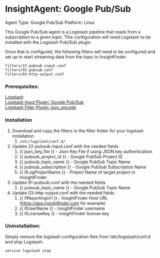 # InsightAgent: Google Pub/Sub
Agent Type: Google Pub/Sub
Platform: Linux

This Google Pub/Sub agent is a Logstash pipeline that reads from a subscription to a given topic. This configuration will need Logstash to be installed with the Logstash Pub/Sub plugin.  

Once that is configured, the following filters will need to be configured and set up to start streaming data from the topic to InsightFinder. 
```
filters/22-pubsub-input.conf
filters/91-pubsub.conf
filters/03-http-output.conf
```

### Prerequisites:
[Logstash](https://www.elastic.co/guide/en/logstash/current/getting-started-with-logstash.html)<br/>
[Logstash Input Plugin: Google Pub/Sub](https://www.elastic.co/guide/en/logstash/current/plugins-inputs-google_pubsub.html)<br/>
[Logstash Filter Plugin: json_encode](https://www.elastic.co/guide/en/logstash/current/plugins-filters-json_encode.html)


### Installation
1. Download and copy the filters to the filter folder for your logstash installation
    1. ```/etc/logstash/conf.d/```
1. Update 22-pubsub-input.conf with the needed fields
    1. {{ json_key_file }} - Json Key File if using JSON key authentication 
    1. {{ pubsub_project_id }} - Google PubSub Project ID
    1. {{ pubsub_topic_name }} - Google PubSub Topic Name
    1. {{ pubsub_subscription }} - Google PubSub Subscription Name
    1. {{ ifLogProjectName }} - Project Name of target project in InisightFinder
1. Update 91-pubsub.conf with the needed fields
    1. {{ pubsub_topic_name }} - Google PubSub Topic Name
1. Update 03-http-output.conf with the needed fields
    1. {{ ifReportingUrl }} - InsightFinder Host URL (https://app.insightfinder.com for example)
    1. {{ ifUserName }} - InsightFinder username
    1. {{ ifLicenseKey }} - InsightFinder license key 


### Uninstallation:
Simply remove the logstash configuration files from /etc/logstash/conf.d and stop Logstash:
```
service logstash stop
```

